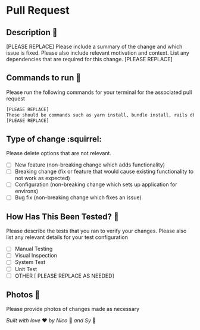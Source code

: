 # Pull Request

## Description :speak_no_evil:
[PLEASE REPLACE]
Please include a summary of the change and which issue is fixed. Please also include relevant motivation and context. List any dependencies that are required for this change.
[PLEASE REPLACE]

## Commands to run :running:
Please run the following commands for your terminal for the associated pull request
```zsh
[PLEASE REPLACE]
These should be commands such as yarn install, bundle install, rails db:migrate, etc based on your changes
[PLEASE REPLACE]
```

## Type of change :squirrel:
Please delete options that are not relevant.

- [ ] New feature (non-breaking change which adds functionality)
- [ ] Breaking change (fix or feature that would cause existing functionality to not work as expected)
- [ ] Configuration (non-breaking change which sets up application for environs)
- [ ] Bug fix (non-breaking change which fixes an issue)

## How Has This Been Tested? :microscope:
Please describe the tests that you ran to verify your changes.  Please also list any relevant details for your test configuration

- [ ] Manual Testing
- [ ] Visual Inspection
- [ ] System Test
- [ ] Unit Test
- [ ] OTHER [ PLEASE REPLACE AS NEEDED]

## Photos :see_no_evil:
Please provide photos of changes made as necessary

_Built with love_ :heart: _by Nico_ :wolf: _and Sy_ :turtle:
